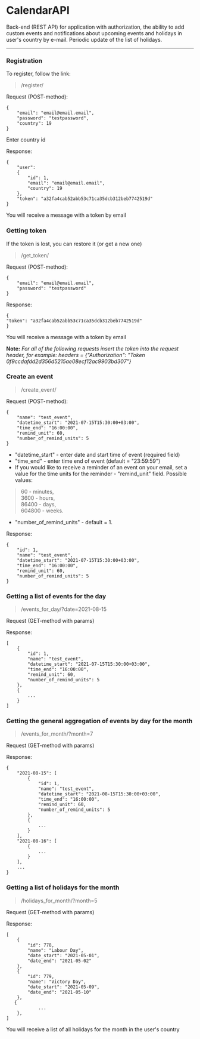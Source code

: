# CalendarAPI

Back-end (REST API) for application with authorization, the ability to add custom events and notifications about upcoming events and holidays in user's country by e-mail.
Periodic update of the list of holidays.

____

### Registration

To register, follow the link:
> /register/

Request (POST-method):
```
{
    "email": "email@email.email",
    "password": "testpassword",
    "country": 19
}
```
Enter country id

Response:
```
{
    "user": 
    {
        "id": 1,
        "email": "email@email.email",
        "country": 19
    },
    "token": "a32fa4cab52abb53c71ca35dcb312beb7742519d"
}
```
You will receive a message with a token by email


### Getting token

If the token is lost, you can restore it (or get a new one)
> /get_token/

Request (POST-method):
```
{
    "email": "email@email.email",
    "password": "testpassword"
}
```

Response:
```
{
"token": "a32fa4cab52abb53c71ca35dcb312beb7742519d"
}
```
You will receive a message with a token by email


**Note:**
*For all of the following requests insert the token into the request header, for example:*
*headers = {"Authorization": "Token 0f9ccdafdd2d356d5215ae08ecf12ac9903bd307"}*


### Create an event

> /create_event/

Request (POST-method):
```
{
    "name": "test_event",
    "datetime_start": "2021-07-15T15:30:00+03:00",
    "time_end": "16:00:00",
    "remind_unit": 60,
    "number_of_remind_units": 5
}
```

- "datetime_start" - enter date and start time of event (required field)  
- "time_end" - enter time end of event (default = "23:59:59")  
- If you would like to receive a reminder of an event on your email, set a value for the time units for the reminder -  "remind_unit" field.
Possible values:  
> 60 - minutes,  
> 3600 - hours,  
> 86400 - days,  
> 604800 - weeks.  

- "number_of_remind_units" - default = 1.

Response:
```
{
    "id": 1,
    "name": "test_event",
    "datetime_start": "2021-07-15T15:30:00+03:00",
    "time_end": "16:00:00",
    "remind_unit": 60,
    "number_of_remind_units": 5
}
```

### Getting a list of events for the day

> /events_for_day/?date=2021-08-15

Request (GET-method with params)

Response:
```
[
    {
        "id": 1,
        "name": "test_event",
        "datetime_start": "2021-07-15T15:30:00+03:00",
        "time_end": "16:00:00",
        "remind_unit": 60,
        "number_of_remind_units": 5
    },
    {
        ...
    }
]
```

### Getting the general aggregation of events by day for the month

> /events_for_month/?month=7

Request (GET-method with params)


Response:
```
{
    "2021-08-15": [
        {
            "id": 1,
            "name": "test_event",
            "datetime_start": "2021-08-15T15:30:00+03:00",
            "time_end": "16:00:00",
            "remind_unit": 60,
            "number_of_remind_units": 5
        },
        {
            ...
        }
    ],
    "2021-08-16": [
        {
            ...
        }
    ],
    ...
}
```

### Getting a list of holidays for the month

> /holidays_for_month/?month=5

Request (GET-method with params)

Response:
```
[
    {
        "id": 778,
        "name": "Labour Day",
        "date_start": "2021-05-01",
        "date_end": "2021-05-02"
    },
    {
        "id": 779,
        "name": "Victory Day",
        "date_start": "2021-05-09",
        "date_end": "2021-05-10"
    },
   {
            ...
    },
]
```

You will receive a list of all holidays for the month in the user's country

